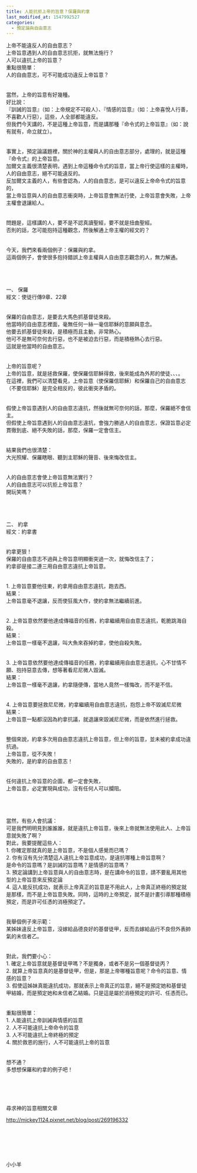 ```yaml
---
title: 人能抗拒上帝的旨意？保羅與約拿
last_modified_at: 1547992527
categories:
  - 預定論與自由意志
---
```


<p>上帝不能違反人的自由意志？<br>
上帝旨意遇到人的自由意志抗拒，就無法施行？<br>
人可以違抗上帝的旨意？<br>
<!--more-->重點很簡單：<br>
人的自由意志，可不可能成功違反上帝旨意？<br>
<br>
<br>
當然，上帝的旨意有好幾種。<br>
好比說：<br>
『訓誡的旨意』（如：上帝規定不可殺人）、『情感的旨意』（如：上帝喜悅人行善，不喜歡人行惡），這些，人全部都能違反。<br>
但我們今天講的，不是這種上帝旨意，而是講那種『命令式的上帝旨意』（如：說有就有，命立就立）。<br>
<br>
<br>
事實上，預定論議題裡，關於神的主權與人的自由意志部分，處理的，就是這種『命令式』的上帝旨意。<br>
加爾文主義很清楚表明，遇到上帝這種命令式的旨意，當上帝行使這樣的主權時，人的自由意志，絕不可能違反的。<br>
反加爾文主義的人，有些會認為，人的自由意志，是可以違反上帝命令式的旨意的，<br>
當上帝旨意與人的自由意志衝突時，上帝旨意會無法行使，上帝旨意會失敗，上帝主權會退讓給人。<br>
<br>
<br>
問題是，這樣講的人，要不是不認真讀聖經，要不就是扭曲聖經。<br>
否則的話，怎可能抱持這種觀念，然後解通上帝主權的經文的？<br>
<br>
<br>
今天，我們來看兩個例子：保羅與約拿。<br>
這兩個例子，會使很多抱持錯誤上帝主權與人自由意志觀念的人，無力解通。<br>
<br>
<br>
<br>
<br>
一、 保羅<br>
經文：使徒行傳9章、22章<br>
<br>
<br>
保羅的自由意志，是要去大馬色抓基督徒來殺。<br>
他當時的自由意志裡面，毫無任何一絲一毫信耶穌的意願與意念。<br>
他要去抓基督徒來殺，是積極而且主動，非常熱心。<br>
他可不是無可奈何去行惡，也不是被迫去行惡，而是積極熱心去行惡。<br>
這就是他當時的自由意志。<br>
<br>
<br>
上帝的旨意呢？<br>
上帝的旨意，就是拯救保羅，使保羅信耶穌得救，後來能成為外邦的使徒、、、。<br>
在這裡，我們可以清楚看見，上帝旨意（使保羅信耶穌）和保羅自己的自由意志（不要信耶穌）是完全相反的，彼此衝突矛盾的。<br>
<br>
<br>
假使上帝旨意遇到人的自由意志違抗，然後就無可奈何的話，那麼，保羅絕不會信主。<br>
但假使上帝旨意遇到人的自由意志違抗，會強力勝過人的自由意志，保證旨意必定貫徹到底、絕不失敗的話，那麼，保羅一定會信主。<br>
<br>
<br>
結果我們也很清楚：<br>
大光照耀、保羅瞎眼、聽到主耶穌的聲音、後來悔改信主。<br>
<br>
<br>
人的自由意志會使上帝旨意無法實行？<br>
人的自由意志可以抗拒上帝旨意？<br>
開玩笑嗎？<br>
<br>
<br>
<br>
<br>
二、 約拿<br>
經文：約拿書<br>
<br>
<br>
約拿更狠！<br>
保羅的自由意志不過與上帝旨意明顯衝突過一次，就悔改信主了；<br>
約拿卻是接二連三用自由意志違抗上帝旨意。<br>
<br>
<br>
1. 上帝旨意要他往東，約拿用自由意志違抗，跑去西。<br>
結果：<br>
上帝旨意毫不退讓，反而使狂風大作，使約拿無法繼續前進。<br>
<br>
<br>
2. 上帝旨意依然要他達成傳福音的任務，約拿繼續用自由意志違抗，乾脆跳海自殺。<br>
結果：<br>
上帝旨意一樣毫不退讓，叫大魚來吞掉約拿，使他自殺失敗。<br>
<br>
<br>
3. 上帝旨意依然要他達成傳福音的任務，約拿繼續用自由意志違抗，心不甘情不願、抱持惡意去傳，想等著看尼尼微人毀滅。<br>
結果：<br>
上帝旨意一樣毫不退讓，約拿隨便傳，當地人竟然一樣悔改，而不是不信。<br>
<br>
<br>
4. 上帝旨意要拯救尼尼微，約拿繼續用自由意志違抗，抱怨上帝不毀滅尼尼微<br>
結果：<br>
上帝旨意一點都沒因為約拿抗議，就退讓來毀滅尼尼微，而是依然進行拯救。<br>
<br>
<br>
整個來說，約拿多次用自由意志違抗上帝旨意，但上帝的旨意，並未被約拿成功違抗過。<br>
上帝旨意，從不失敗！<br>
失敗的，是約拿的自由意志！<br>
<br>
<br>
任何違抗上帝旨意的企圖，都一定會失敗，<br>
上帝旨意，必定實現與成功，沒有任何人可以攔阻。<br>
<br>
<br>
<br>
<br>
當然，有些人會抗議：<br>
可是我們明明見到誰誰誰，就是違抗上帝旨意，後來上帝就無法使用此人、上帝旨意就失敗了啊？<br>
對此，我要提醒這些人：<br>
1. 你確定那就真的是上帝旨意，不是個人感覺而已嗎？<br>
2. 你有沒有先分清楚這人違抗上帝旨意成功，是違抗哪種上帝旨意啊？<br>
是命令的旨意嗎？是訓誡的旨意嗎？是情感的旨意嗎？<br>
3. 預定論講到上帝旨意與人的自由意志時，是在講命令的旨意，請不要亂用其他型的上帝旨意來反預定論<br>
4. 這人能反抗成功，就表示上帝真正的旨意是不用此人，上帝真正終極的預定就是那樣，而不是上帝旨意失敗。同時，這時的上帝預定，就不是計畫引導那種積極預定，而是許可任憑的消極預定了。<br>
<br>
<br>
我舉個例子來示範：<br>
某姊妹違反上帝旨意，沒嫁給品德良好的基督徒甲，反而去嫁給品行不良但外表帥氣的未信者乙。<br>
<br>
<br>
對此，我們要小心：<br>
1. 確定上帝旨意就是基督徒甲嗎？不是獨身，或者不是另一個基督徒丙？<br>
2. 就算上帝旨意真的是基督徒甲，但是，那是上帝哪種旨意呢？命令的旨意、情感的旨意？<br>
3. 假使這姊妹真能違抗成功，那就表示上帝真正的旨意，絕不是預定她和基督徒甲結婚，而是預定她和未信者乙結婚。只是這是屬於消極預定的許可、任憑而已。<br>
<br>
<br>
重點很簡單：<br>
1. 人能違抗上帝訓誡與情感的旨意<br>
2. 人不可能違抗上帝命令的旨意<br>
3. 人不可能違抗上帝終極的預定<br>
4. 關於救恩的施行，人不可能違抗上帝的旨意<br>
<br>
<br>
想不通？<br>
多想想保羅和約拿的例子吧！<br>
<br>
<br>
<br>
<br>
<br>
尋求神的旨意相關文章</p>

<p><a href="http://mickey1124.pixnet.net/blog/post/269196332" target="_blank">http://mickey1124.pixnet.net/blog/post/269196332</a><br>
<br>
<br>
<br>
<br>
<br>
<br>
小小羊</p>

